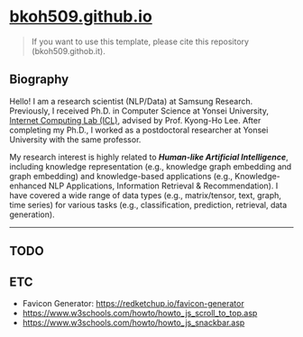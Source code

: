 # [bkoh509.github.io](https://bkoh509.github.io)

> If you want to use this template, please cite this repository (bkoh509.githob.it).

## Biography

Hello! I am a research scientist (NLP/Data) at Samsung Research. Previously, I received Ph.D. in Computer
Science at Yonsei University, <a href="http://icl.yonsei.ac.kr">Internet Computing Lab (ICL)</a>, advised by
Prof. Kyong-Ho Lee. After completing my Ph.D., I worked as a postdoctoral researcher at Yonsei University
with the same professor.

My research interest is highly related to <em><b>Human-like Artificial Intelligence</b></em>, including
knowledge representation (e.g., knowledge graph embedding and graph embedding) and knowledge-based
applications (e.g., Knowledge-enhanced NLP Applications, Information Retrieval & Recommendation). I have
covered a wide range of data types (e.g., matrix/tensor, text, graph, time series) for various tasks (e.g.,
classification, prediction, retrieval, data generation).

---

## TODO

## ETC

- Favicon Generator: https://redketchup.io/favicon-generator
- https://www.w3schools.com/howto/howto_js_scroll_to_top.asp
- https://www.w3schools.com/howto/howto_js_snackbar.asp

